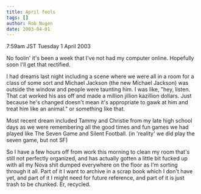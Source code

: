 ```yaml
---
title: April fools
tags: []
author: Rob Nugen
date: 2003-04-01
---
```


<p class=date>7:59am JST Tuesday 1 April 2003</p>

<p>No foolin' it's been a week that I've not had my computer online.
Hopefully soon I'll get that rectified.</p>

<p>I had dreams last night including a scene where we were all in a
room for a class of some sort and Michael Jackson (the new Michael
Jackson) was outside the window and people were taunting him.  I was
like, "hey, listen.  That cat worked his ass off and made a million
jillion kazillion dollars.  Just because he's changed doesn't mean
it's appropriate to gawk at him and treat him like an animal." or
something like that.</p>

<p>Most recent dream included Tammy and Christie from my late high
school days as we were remembering all the good times and fun games we
had played like The Seven Game and Silent Football.  (in 'reality' we
did play the seven game, but not SF)</p>

<p>So I have a few hours off from work this morning to clean my room
that's still not perfectly organized, and has actually gotten a little
bit fucked up with all my Nova shit dumped everywhere on the floor as
I'm sorting through it all.  Part of it I want to archive in a scrap
book which I don't have yet, and part of it I might need for future
reference, and part of it is just trash to be chunked.  Er,
recycled.</p>

